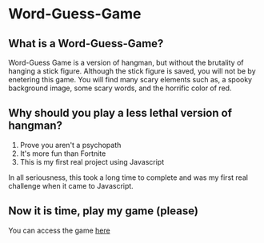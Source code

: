 # Word-Guess-Game

## What is a Word-Guess-Game?

Word-Guess Game is a version of hangman, but without the brutality of hanging a stick figure. Although the stick figure is saved, you will not be by enetering this game. You will find many scary elements such as, a spooky background image, some scary words, and the horrific color of red.

## Why should you play a less lethal version of hangman?

1. Prove you aren't a psychopath
2. It's more fun than Fortnite
3. This is my first real project using Javascript

In all seriousness, this took a long time to complete and was my first real challenge when it came to Javascript.

## Now it is time, play my game (please)

You can access the game [here](https://alaclair.github.io/Word-Guess-Game/ "Word-Guess-Game")